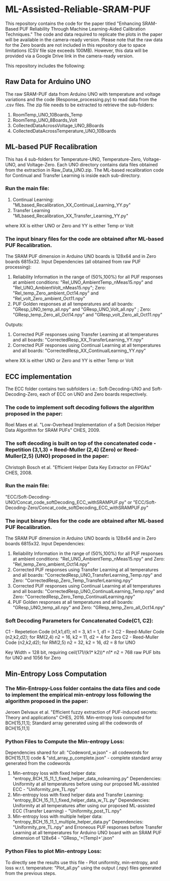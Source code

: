 # ML-Assisted-Reliable-SRAM-PUF
This repository contains the code for the paper titled "Enhancing SRAM-Based PUF Reliability Through Machine Learning-Aided Calibration Techniques." The code and data required to replicate the plots in the paper will be available in the camera-ready version. Please note that the raw data for the Zero boards are not included in this repository due to space limitations (CSV file size exceeds 100MB). However, this data will be provided via a Google Drive link in the camera-ready version.

This repository includes the following:
## Raw Data for Arduino UNO
The raw SRAM-PUF data from Arduino UNO with temperature and voltage variations and the code (Response_processing.py) to read data from the .csv files. 
The zip file needs to be extracted to retrieve the sub-folders: 
1) RoomTemp_UNO_10Boards_Temp
2) RoomTemp_UNO_8Boards_Volt
3) CollectedDataAcrossVoltage_UNO_8Boards
4) CollectedDataAcrossTemperature_UNO_10Boards

## ML-based PUF Recalibration
This has 4 sub-folders for Temperature-UNO, Temperature-Zero, Voltage-UNO, and Voltage-Zero. Each UNO directory contains data files obtained from the extraction in Raw_Data_UNO.zip. The ML-based recalibration code for Continual and Transfer Learning is inside each sub-directory. 

### Run the main file: 
1) Continual Learning: "MLbased_Recalibration_XX_Continual_Learning_YY.py"
2) Transfer Learning "MLbased_Recalibration_XX_Transfer_Learning_YY.py"

where XX is either UNO or Zero and YY is either Temp or Volt

### The input binary files for the code are obtained after ML-based PUF Recalibration. 
The SRAM PUF dimension in Arduino UNO boards is 128x64 and in Zero boards 6815x32.
Input Dependencies (all obtained from raw PUF processing): 
1) Reliability Information in the range of (50%,100%) for all PUF responses at ambient conditions: "Rel_UNO_AmbientTemp_nMeas15.npy" and "Rel_UNO_AmbientVolt_nMeas15.npy"; Zero: "Rel_temp_Zero_ambient_Oct14.npy" and "Rel_volt_Zero_ambient_Oct11.npy"
2) PUF Golden responses at all temperatures and all boards: "GResp_UNO_temp_all.npy" and "GResp_UNO_Volt_all.npy" ; Zero: "GResp_temp_Zero_all_Oct14.npy" and "GResp_volt_Zero_all_Oct11.npy"

Outputs:
1) Corrected PUF responses using Transfer Learning at all temperatures and all boards: "CorrectedResp_XX_TransferLearning_YY.npy" 
2) Corrected PUF responses using Continual Learning at all temperatures and all boards: "CorrectedResp_XX_ContinualLearning_YY.npy" 

where XX is either UNO or Zero and YY is either Temp or Volt
## ECC implementation 
The ECC folder contains two subfolders i.e.: Soft-Decoding-UNO and Soft-Decoding-Zero, each of ECC on UNO and Zero boards respectively.

### The code to implement soft decoding follows the algorithm proposed in the paper:
  Roel Maes et al. "Low-Overhead Implementation of a Soft Decision Helper Data Algorithm for SRAM PUFs" CHES, 2009.
  
### The soft decoding is built on top of the concatenated code - Repetition (3,1,3) + Reed-Muller (2,4) (Zero) or Reed-Muller(2,5) (UNO) proposed in the paper:
  Christoph Bosch et al. "Efficient Helper Data Key Extractor on FPGAs" CHES, 2008.
  
### Run the main file: 
"ECC/Soft-Decoding-UNO/Concat_code_softDecoding_ECC_withSRAMPUF.py" or "ECC/Soft-Decoding-Zero/Concat_code_softDecoding_ECC_withSRAMPUF.py" 

### The input binary files for the code are obtained after ML-based PUF Recalibration. 
The SRAM PUF dimension in Arduino UNO boards is 128x64 and in Zero boards 6815x32.
Input Dependencies: 
1) Reliability Information in the range of (50%,100%) for all PUF responses at ambient conditions: "Rel_UNO_AmbientTemp_nMeas15.npy" and Zero: "Rel_temp_Zero_ambient_Oct14.npy"
2) Corrected PUF responses using Transfer Learning at all temperatures and all boards: "CorrectedResp_UNO_TransferLearning_Temp.npy" and Zero: "CorrectedResp_Zero_Temp_TransferLearning.npy"
3) Corrected PUF responses using Continual Learning at all temperatures and all boards: "CorrectedResp_UNO_ContinualLearning_Temp.npy" and Zero: "CorrectedResp_Zero_Temp_ContinualLearning.npy"
4) PUF Golden responses at all temperatures and all boards: "GResp_UNO_temp_all.npy" and Zero: "GResp_temp_Zero_all_Oct14.npy"
   
### Soft Decoding Parameters for Concatenated Code(C1, C2):
C1 - Repetetion Code (n1,k1,d1); n1 = 3, k1 = 1, d1 = 3
C2 - Reed-Muller Code (n2,k2,d2); for RM(2,4) n2 = 16, k2 = 11, d2 = 4 for Zero
C2 - Reed-Muller Code (n2,k2,d2); for RM(2,5) n2 = 32, k2 = 16, d2 = 8 for UNO

Key Width = 128 bit, requiring ceil(171/(k1* k2))* n1* n2 = 768 raw PUF bits for UNO and 1056 for Zero

## Min-Entropy Loss Computation
### The Min-Entropy-Loss folder contains the data files and code to implement the empirical min-entropy loss following the algorithm proposed in the paper:
  Jeroen Delvaux et al. "Efficient fuzzy extraction of PUF-induced secrets: Theory and applications" CHES, 2016.
  Min-entropy loss computed for BCH[15,11,1]; Standard array generated using all the codewords of BCH[15,11,1]

### Python Files to Compute the Min-entropy Loss: 
Dependencies shared for all: "Codeword_w.json" - all codewords for BCH[15,11,1] code & "std_array_p_complete.json" - complete standard array generated from the codewords
1) Min-entropy loss with fixed helper data: "entropy_BCH_15_11_1_fixed_helper_data_nolearning.py"
   Dependencies: Uniformity at all temperatures before using our proposed ML-assisted ECC - "Uniformity_pre_TL.npy"
2) Min-entropy loss with fixed helper data and Transfer Learning: "entropy_BCH_15_11_1_fixed_helper_data_w_TL.py"
   Dependencies: Uniformity at all temperatures after using our proposed ML-assisted ECC (Transfer Learning) - "Uniformity_post_TL.npy"
3) Min-entropy loss with multiple helper data: "entropy_BCH_15_11_1_multiple_helper_data.py"
   Dependencies: "Uniformity_pre_TL.npy" and Erroneous PUF responses before Transfer Learning at all temperatures for Arduino UNO board with an SRAM PUF dimension of 128x64 - "GResp_'+(Temp)+'.json"

### Python Files to plot Min-entropy Loss: 
To directly see the results use this file - Plot uniformity, min-entropy, and loss w.r.t. temperature: "Plot_all.py" using the output (.npy) files generated from the previous steps. 

